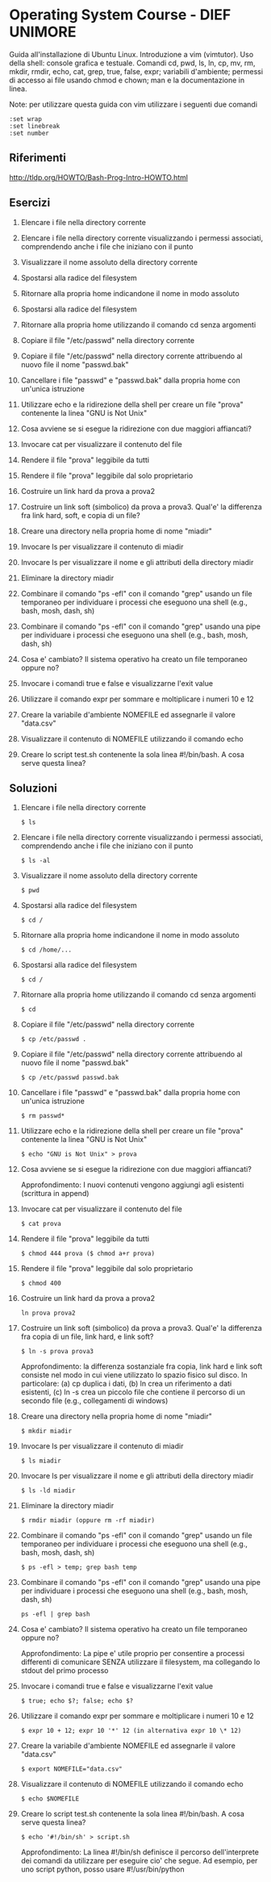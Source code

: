 # Operating System Course - DIEF UNIMORE #
Guida all'installazione di Ubuntu Linux. Introduzione a vim (vimtutor). Uso della shell: console grafica e testuale. Comandi cd, pwd, ls, ln, cp, mv, rm, mkdir, rmdir, echo, cat, grep, true, false, expr; variabili d'ambiente; permessi di accesso ai file usando chmod e chown; man e la documentazione in linea.

Note: per utilizzare questa guida con vim utilizzare i seguenti due comandi 
```
:set wrap 
:set linebreak
:set number
```

## Riferimenti ##
http://tldp.org/HOWTO/Bash-Prog-Intro-HOWTO.html

## Esercizi ##
01. Elencare i file nella directory corrente

02. Elencare i file nella directory corrente visualizzando i permessi associati, comprendendo anche i file che iniziano con il punto

03. Visualizzare il nome assoluto della directory corrente

04. Spostarsi alla radice del filesystem

05. Ritornare alla propria home indicandone il nome in modo assoluto

06. Spostarsi alla radice del filesystem

07. Ritornare alla propria home utilizzando il comando cd senza argomenti

08. Copiare il file "/etc/passwd" nella directory corrente

09. Copiare il file "/etc/passwd" nella directory corrente attribuendo al nuovo file il nome "passwd.bak"

10. Cancellare i file "passwd" e "passwd.bak" dalla propria home con un'unica istruzione

11. Utilizzare echo e la ridirezione della shell per creare un file "prova" contenente la linea "GNU is Not Unix" 

12. Cosa avviene se si esegue la ridirezione con due maggiori affiancati?

13. Invocare cat per visualizzare il contenuto del file

14. Rendere il file "prova" leggibile da tutti

15. Rendere il file "prova" leggibile dal solo proprietario

16. Costruire un link hard da prova a prova2

17. Costruire un link soft (simbolico) da prova a prova3. Qual'e' la differenza fra link hard, soft, e copia di un file?

18. Creare una directory nella propria home di nome "miadir"

19. Invocare ls per visualizzare il contenuto di miadir

20. Invocare ls per visualizzare il nome e gli attributi della directory miadir

21. Eliminare la directory miadir

22. Combinare il comando "ps -efl" con il comando "grep" usando un file temporaneo per individuare i processi che eseguono una shell (e.g., bash, mosh, dash, sh)

23. Combinare il comando "ps -efl" con il comando "grep" usando una pipe per individuare i processi che eseguono una shell (e.g., bash, mosh, dash, sh)

24. Cosa e' cambiato? Il sistema operativo ha creato un file temporaneo oppure no?

25. Invocare i comandi true e false e visualizzarne l'exit value

26. Utilizzare il comando expr per sommare e moltiplicare i numeri 10 e 12

27. Creare la variabile d'ambiente NOMEFILE ed assegnarle il valore "data.csv"

28. Visualizzare il contenuto di NOMEFILE utilizzando il comando echo

29. Creare lo script test.sh contenente la sola linea #!/bin/bash. A cosa serve questa linea?

## Soluzioni ##
01. Elencare i file nella directory corrente

	```
	$ ls
	```

02. Elencare i file nella directory corrente visualizzando i permessi associati, comprendendo anche i file che iniziano con il punto
	
	```
	$ ls -al
	```

03. Visualizzare il nome assoluto della directory corrente

	```
	$ pwd
	```

04. Spostarsi alla radice del filesystem

	```
	$ cd /
	```

05. Ritornare alla propria home indicandone il nome in modo assoluto

	```
	$ cd /home/...
	```

06. Spostarsi alla radice del filesystem

	```
	$ cd /
	```

07. Ritornare alla propria home utilizzando il comando cd senza argomenti

	```
	$ cd
	```

08. Copiare il file "/etc/passwd" nella directory corrente

	```
	$ cp /etc/passwd .
	```

09. Copiare il file "/etc/passwd" nella directory corrente attribuendo al nuovo file il nome "passwd.bak"

	```
	$ cp /etc/passwd passwd.bak
	```

10. Cancellare i file "passwd" e "passwd.bak" dalla propria home con un'unica istruzione
	
	```
	$ rm passwd*
	```

11. Utilizzare echo e la ridirezione della shell per creare un file "prova" contenente la linea "GNU is Not Unix" 
	
	```
	$ echo "GNU is Not Unix" > prova
	```

12. Cosa avviene se si esegue la ridirezione con due maggiori affiancati?

	Approfondimento: I nuovi contenuti vengono aggiungi agli esistenti (scrittura in append)

13. Invocare cat per visualizzare il contenuto del file

	```
	$ cat prova
	```

14. Rendere il file "prova" leggibile da tutti

	```
	$ chmod 444 prova ($ chmod a+r prova)
	```

15. Rendere il file "prova" leggibile dal solo proprietario

	```
	$ chmod 400 
	```

16. Costruire un link hard da prova a prova2

	```
	ln prova prova2
	```

17. Costruire un link soft (simbolico) da prova a prova3. Qual'e' la differenza fra copia di un file, link hard, e link soft?
	
	```
	$ ln -s prova prova3
	```
	
	Approfondimento: la differenza sostanziale fra copia, link hard e link soft consiste nel modo 
	in cui viene utilizzato lo spazio fisico sul disco. In particolare: (a) cp duplica i dati, (b) 
	ln crea un riferimento a dati esistenti, (c) ln -s crea un piccolo file che contiene il percorso 
	di un secondo file (e.g., collegamenti di windows)

18. Creare una directory nella propria home di nome "miadir"

	```
	$ mkdir miadir
	```

19. Invocare ls per visualizzare il contenuto di miadir

	```
	$ ls miadir
	```

20. Invocare ls per visualizzare il nome e gli attributi della directory miadir

	```
	$ ls -ld miadir
	```

21. Eliminare la directory miadir

	```
	$ rmdir miadir (oppure rm -rf miadir)
	```

22. Combinare il comando "ps -efl" con il comando "grep" usando un file temporaneo per individuare i processi che eseguono una shell (e.g., bash, mosh, dash, sh)

	```
	$ ps -efl > temp; grep bash temp 
	```

23. Combinare il comando "ps -efl" con il comando "grep" usando una pipe per individuare i processi che eseguono una shell (e.g., bash, mosh, dash, sh)

	```
	ps -efl | grep bash
	```

24. Cosa e' cambiato? Il sistema operativo ha creato un file temporaneo oppure no?

	Approfondimento: La pipe e' utile proprio per consentire a processi differenti di 
	comunicare SENZA utilizzare il filesystem, ma collegando lo stdout del primo processo 

25. Invocare i comandi true e false e visualizzarne l'exit value
	
	```
	$ true; echo $?; false; echo $?
	```

26. Utilizzare il comando expr per sommare e moltiplicare i numeri 10 e 12
	
	```
	$ expr 10 + 12; expr 10 '*' 12 (in alternativa expr 10 \* 12)
	```

27. Creare la variabile d'ambiente NOMEFILE ed assegnarle il valore "data.csv"
	
	```
	$ export NOMEFILE="data.csv"
	```

28. Visualizzare il contenuto di NOMEFILE utilizzando il comando echo

	```
	$ echo $NOMEFILE
	```

29. Creare lo script test.sh contenente la sola linea #!/bin/bash. A cosa serve questa linea?

	```
	$ echo '#!/bin/sh' > script.sh
	```

	Approfondimento: La linea #!/bin/sh definisce il percorso dell'interprete dei comandi 
	da utilizzare per eseguire cio' che segue. Ad esempio, per uno script python, posso 
	usare #!/usr/bin/python

